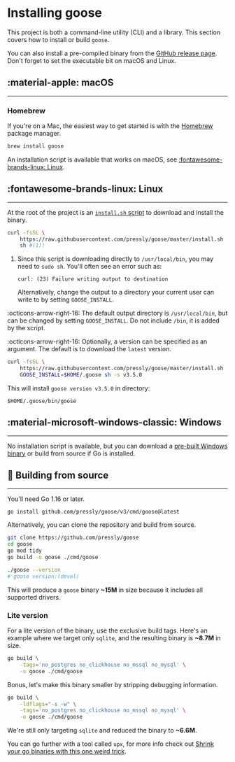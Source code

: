 # Installing goose

This project is both a command-line utility (CLI) and a library. This section covers how to install or build `goose`.

You can also install a pre-compiled binary from the [GitHub release page](https://github.com/pressly/goose/releases). Don't forget to set the executable bit on macOS and Linux.

## :material-apple: macOS
---

### Homebrew

If you're on a Mac, the easiest way to get started is with the [Homebrew](https://brew.sh) package manager.

```sh
brew install goose
```

An installation script is available that works on macOS, see [:fontawesome-brands-linux: Linux](#linux).

## :fontawesome-brands-linux: Linux
---

At the root of the project is an [`install.sh` script](https://github.com/pressly/goose/blob/master/install.sh) to download and install the binary.

```sh
curl -fsSL \
    https://raw.githubusercontent.com/pressly/goose/master/install.sh |\
    sh #(1)!
```

1.  Since this script is downloading directly to `/usr/local/bin`, you may need to `sudo sh`. You'll often see an error such as:

    `curl: (23) Failure writing output to destination`
    
    Alternatively, change the output to a directory your current user can write to by setting `GOOSE_INSTALL`.

:octicons-arrow-right-16: The default output directory is `/usr/local/bin`, but can be changed by setting `GOOSE_INSTALL`. Do not include `/bin`, it is added by the script.

:octicons-arrow-right-16: Optionally, a version can be specified as an argument. The default is to download the `latest` version.

```sh
curl -fsSL \
    https://raw.githubusercontent.com/pressly/goose/master/install.sh |\
    GOOSE_INSTALL=$HOME/.goose sh -s v3.5.0
```

This will install `goose version v3.5.0` in directory:

    $HOME/.goose/bin/goose

## :material-microsoft-windows-classic: Windows

---

No installation script is available, but you can download a [pre-built Windows binary](https://github.com/pressly/goose/releases) or build from source if Go is installed.

## :toolbox: Building from source

---

You'll need Go 1.16 or later.

```sh
go install github.com/pressly/goose/v3/cmd/goose@latest
```

Alternatively, you can clone the repository and build from source.

```sh
git clone https://github.com/pressly/goose
cd goose
go mod tidy
go build -o goose ./cmd/goose

./goose --version
# goose version:(devel)
```

This will produce a `goose` binary **~15M** in size because it includes all supported drivers.

### Lite version

For a lite version of the binary, use the exclusive build tags. Here's an example where we target only `sqlite`, and the resulting binary is **~8.7M** in size.

```sh
go build \
    -tags='no_postgres no_clickhouse no_mssql no_mysql' \
    -o goose ./cmd/goose
```

Bonus, let's make this binary smaller by stripping debugging information.

```sh
go build \
    -ldflags="-s -w" \
    -tags='no_postgres no_clickhouse no_mssql no_mysql' \
    -o goose ./cmd/goose
```

We're still only targeting `sqlite` and reduced the binary to **~6.6M**.

You can go further with a tool called `upx`, for more info check out [Shrink your go binaries with this one weird trick]([https://link](https://words.filippo.io/shrink-your-go-binaries-with-this-one-weird-trick/)).